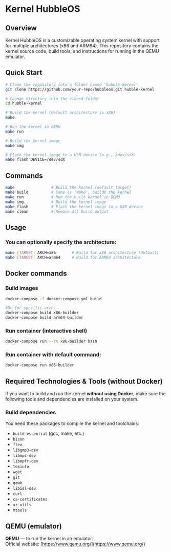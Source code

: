 # Kernel HubbleOS

## Overview

Kernel HubbleOS is a customizable operating system kernel with support for multiple architectures (x86 and ARM64). This repository contains the kernel source code, build tools, and instructions for running in the QEMU emulator.

## Quick Start

```bash
# Clone the repository into a folder named 'hubble-kernel'
git clone https://github.com/your-repo/hubbleos.git hubble-kernel

# Change directory into the cloned folder
cd hubble-kernel

# Build the kernel (default architecture is x86)
make

# Run the kernel in QEMU
make run

# Build the kernel image
make img

# Flash the kernel image to a USB device (e.g., /dev/sdX)
make flash DEVICE=/dev/sdX
```

## Commands

```bash
make                # Build the kernel (default target)
make build          # Same as 'make', builds the kernel
make run            # Run the built kernel in QEMU
make img            # Build the kernel image 
make flash          # Flash the kernel image to a USB device
make clean          # Remove all build output
```

## Usage

### You can optionally specify the architecture:

```bash
make [TARGET] ARCH=x86       # Build for x86 architecture (default)
make [TARGET] ARCH=arm64     # Build for ARM64 architecture
```

## Docker commands

### Build images

```bash
docker-compose -f docker-compose.yml build

#Or for specific arch:
docker-compose build x86-builder
docker-compose build arm64-builder
```

### Run container (interactive shell)

```bash
docker-compose run --rm x86-builder bash
```

### Run container with default command:

```bash
docker-compose run x86-builder
```

## Required Technologies & Tools (without Docker)

If you want to build and run the kernel **without using Docker**, make sure the following tools and dependencies are installed on your system.

### Build dependencies

You need these packages to compile the kernel and toolchains:

- `build-essential` (gcc, make, etc.)  
- `bison`  
- `flex`  
- `libgmp3-dev`  
- `libmpc-dev`  
- `libmpfr-dev`  
- `texinfo`  
- `wget`  
- `git`  
- `gawk`  
- `libisl-dev`  
- `curl`  
- `ca-certificates`  
- `xz-utils`  
- `mtools`

## QEMU (emulator)

**QEMU** — to run the kernel in an emulator.  
  Official website: [https://www.qemu.org/](https://www.qemu.org/)  

